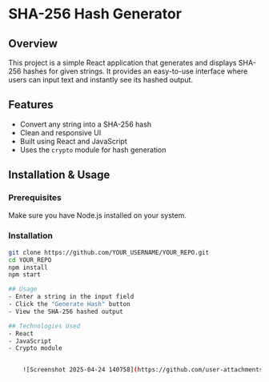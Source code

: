 # SHA-256 Hash Generator  

## Overview  
This project is a simple React application that generates and displays SHA-256 hashes for given strings. It provides an easy-to-use interface where users can input text and instantly see its hashed output.  

## Features  
- Convert any string into a SHA-256 hash  
- Clean and responsive UI  
- Built using React and JavaScript  
- Uses the `crypto` module for hash generation  

## Installation & Usage  

### Prerequisites  
Make sure you have Node.js installed on your system.  

### Installation  
```sh
git clone https://github.com/YOUR_USERNAME/YOUR_REPO.git  
cd YOUR_REPO  
npm install  
npm start

## Usage
- Enter a string in the input field
- Click the "Generate Hash" button
- View the SHA-256 hashed output

## Technologies Used
- React
- JavaScript
- Crypto module


    ![Screenshot 2025-04-24 140758](https://github.com/user-attachments/assets/643a0450-adef-495a-a885-4606a449b758)







